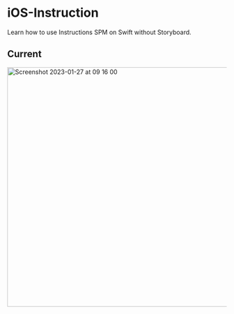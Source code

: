 # iOS-Instruction
Learn how to use Instructions SPM on Swift without Storyboard.

## Current
<img width="549" alt="Screenshot 2023-01-27 at 09 16 00" src="https://user-images.githubusercontent.com/57869743/214996081-4f433ac1-b99f-4e28-9f79-4f606e590c4b.png">
